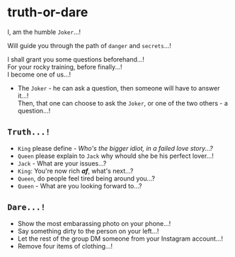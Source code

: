 # truth-or-dare

I, am the humble `Joker`...!

Will guide you through the path of `danger` and `secrets`...!

I shall grant you some questions beforehand...!  
For your rocky training, before finally...!  
I become one of us...!

- The `Joker` - he can ask a question, then someone will have to answer it...!  
Then, that one can choose to ask the `Joker`, or one of the two others - a question...!

## `Truth...!`
  - `King` please define - *Who's the bigger idiot, in a failed love story...?*
  - `Queen` please explain to `Jack` why whould she be his perfect lover...!
  - `Jack` - What are your issues...?
  - `King`: You're now rich ***af***, what's next...?
  - `Queen`, do people feel tired being around you...?
  - `Queen` - What are you looking forward to...?

## `Dare...!`
  - Show the most embarassing photo on your phone...!
  - Say something dirty to the person on your left...!
  - Let the rest of the group DM someone from your Instagram account...!
  - Remove four items of clothing...!
